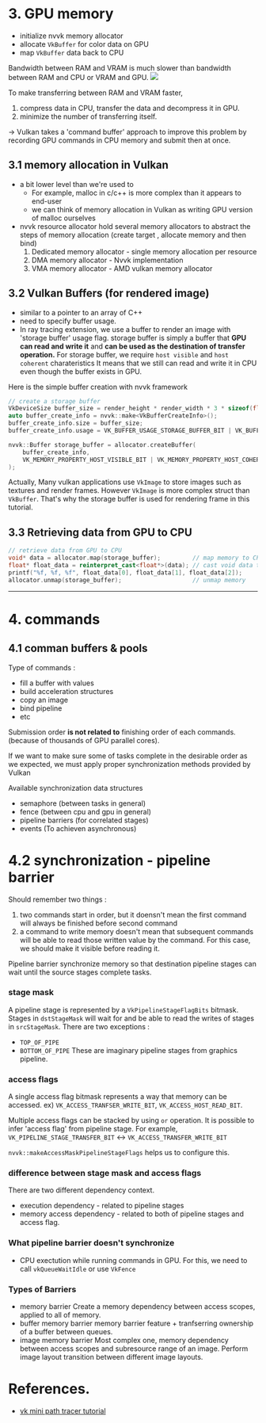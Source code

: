 
# 3. GPU memory

- initialize nvvk memory allocator
- allocate `VkBuffer` for color data on GPU
- map `VkBuffer` data back to CPU

Bandwidth between RAM and VRAM is much slower than bandwidth between RAM and CPU or VRAM and GPU.
![](../../../../../../images/Pasted%20image%2020240502101741.png)

To make transferring between RAM and VRAM faster, 
1. compress data in CPU, transfer the data and decompress it in GPU.
2. minimize the number of transferring itself.

-> Vulkan takes a 'command buffer' approach to improve this problem by recording GPU commands in CPU memory and submit then at once.


## 3.1 memory allocation in Vulkan
- a bit lower level than we're used to
	- For example, malloc in c/c++ is more complex than it appears to end-user
	- we can think of memory allocation in Vulkan as writing GPU version of malloc ourselves
- nvvk resource allocator hold several memory allocators to abstract the steps of memory allocation (create target , allocate memory and then bind)
	1. Dedicated memory allocator - single memory allocation per resource
	2. DMA memory allocator - Nvvk implementation
	3. VMA memory allocator - AMD vulkan memory allocator


## 3.2 Vulkan Buffers (for rendered image)
- similar to a pointer to an array of C++
- need to specify buffer usage.
- In ray tracing extension, we use a buffer to render an image with 'storage buffer' usage flag.
	storage buffer is simply a buffer that **GPU can read and write it** and **can be used as the destination of transfer operation.**
	For storage buffer, we require `host visible` and `host coherent` charateristics
		It means that we still can read and write it in CPU even though the buffer exists in GPU. 

Here is the simple buffer creation with nvvk framework
```cpp
// create a storage buffer
VkDeviceSize buffer_size = render_height * render_width * 3 * sizeof(float);
auto buffer_create_info = nvvk::make<VkBufferCreateInfo>();
buffer_create_info.size = buffer_size;
buffer_create_info.usage = VK_BUFFER_USAGE_STORAGE_BUFFER_BIT | VK_BUFFER_USAGE_TRANSFER_DST_BIT;

nvvk::Buffer storage_buffer = allocator.createBuffer(
	buffer_create_info,
	VK_MEMORY_PROPERTY_HOST_VISIBLE_BIT | VK_MEMORY_PROPERTY_HOST_COHERENT_BIT | VK_MEMORY_PROPERTY_HOST_CACHED_BIT // memory properties
);
```

Actually, Many vulkan applications use `VkImage` to store images such as textures and render frames. However `VkImage` is more complex struct than `VkBuffer`. That's why the storage buffer is used for rendering frame in this tutorial.

## 3.3 Retrieving data from GPU to CPU

```cpp
// retrieve data from GPU to CPU
void* data = allocator.map(storage_buffer);         // map memory to CPU
float* float_data = reinterpret_cast<float*>(data); // cast void data type to float pointer type
printf("%f, %f, %f", float_data[0], float_data[1], float_data[2]);
allocator.unmap(storage_buffer);                    // unmap memory

```


---

# 4. commands

## 4.1 comman buffers & pools

Type of commands :
- fill a buffer with values
- build acceleration structures
- copy an image
- bind pipeline
- etc

Submission order **is not related to** finishing order of each commands. (because of thousands of GPU parallel cores).

If we want to make sure some of tasks complete in the desirable order as we expected, we must apply proper synchronization methods provided by Vulkan 

Available synchronization data structures
- semaphore (between tasks in general)
- fence (between cpu and gpu in general)
- pipeline barriers (for correlated stages)
- events (To achieven asynchronous)

# 4.2  synchronization - pipeline barrier

Should remember two things :
1. two commands start in order, but it doensn't mean the first command will always be finished before second command
2. a command to write memory doesn't mean that subsequent commands will be able to read those written value by the command.
	For this case, we should make it visible before reading it.

Pipeline barrier synchronize memory so that destination pipeline stages can wait until the source stages complete tasks.


### stage mask
A pipeline stage is represented by a `VkPipelineStageFlagBits` bitmask.
Stages in `dstStageMask` will wait for and be able to read the writes of stages in `srcStageMask`.
There are two exceptions :
- `TOP_OF_PIPE`
- `BOTTOM_OF_PIPE`
These are imaginary pipeline stages from graphics pipeline.

### access flags
A single access flag bitmask represents a way that memory can be accessed.
ex) `VK_ACCESS_TRANFSER_WRITE_BIT`, `VK_ACCESS_HOST_READ_BIT`.

Multiple access flags can be stacked by using `or` operation.
It is possible to infer 'access flag' from pipeline stage.
For example, `VK_PIPELINE_STAGE_TRANSFER_BIT` <-> `VK_ACCESS_TRANSFER_WRITE_BIT`

`nvvk::makeAccessMaskPipelineStageFlags` helps us to configure this.

### difference between stage mask and access flags

There are two different dependency context.
- execution dependency - related to pipeline stages
- memory access dependency - related to both of pipeline stages and access flag.

### What pipeline barrier doesn't synchronize

- CPU exectution while running commands in GPU.
	For this, we need to call `vkQueueWaitIdle` or use `VkFence`

### Types of Barriers
- memory barrier
	Create a memory dependency between access scopes, applied to all of memory.
- buffer memory barrier
	memory barrier feature + tranfserring ownership of a buffer between queues.
- image memory barrier
	Most complex one, memory dependency between access scopes and subresource range of an image.
	Perform image layout transition between different image layouts.



# References.
- [vk mini path tracer tutorial](https://nvpro-samples.github.io/vk_mini_path_tracer/index.html#deviceextensionsandvulkanobjects/requestingdeviceextensions)